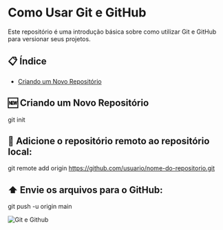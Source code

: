 # Como Usar Git e GitHub

Este repositório é uma introdução básica sobre como utilizar Git e GitHub para versionar seus projetos.

## 📋 Índice

- [Criando um Novo Repositório](#criando-um-novo-repositório)

## 🆕 Criando um Novo Repositório

git init


## 🔄 Adicione o repositório remoto ao repositório local:

git remote add origin https://github.com/usuario/nome-do-repositorio.git

## ⬆️ Envie os arquivos para o GitHub:

git push -u origin main


![Git e Github]([https://exemplo.com/logo.png](https://inklysaraujo.com.br/wp-content/uploads/2022/10/git-vs-github.png))
